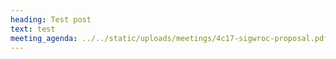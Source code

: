 ```yaml
---
heading: Test post
text: test
meeting_agenda: ../../static/uploads/meetings/4c17-sigwroc-proposal.pdf
---
```

